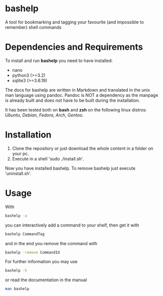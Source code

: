 bashelp
=======

A tool for bookmarking and tagging your favourite (and impossible to remember) shell commands

Dependencies and Requirements
==============================
To install and run **bashelp** you need to have installed:
* nano 
* python3 (>=3.2)
* sqlite3 (>=3.6.19)

The docs for bashelp are written in Markdown and translated in the unix man language using pandoc. 
Pandoc is NOT a dependency as the manpage is already built and does not have to be built during the installation.

It has been tested both on **bash** and **zsh** on the following linux distros: *Ubuntu*, *Debian*, *Fedora*, *Arch*, *Gentoo*.

Installation
============
1. Clone the repository or just download the whole content in a folder on your pc.
2. Execute in a shell 'sudo ./install.sh'.

Now you have installed bashelp.
To remove bashelp just execute 'uninstall.sh'.

Usage
=====
With
```bash
bashelp -a
```
you can interactively add a command to your shelf,
then get it with
```bash
bashelp CommandTag
```
and in the end you remove the command with
```bash
bashelp -remove CommandId
```

For further information you may use 
```bash
bashelp -h
```
or read the documentation in the manual
```bash
man bashelp
```
